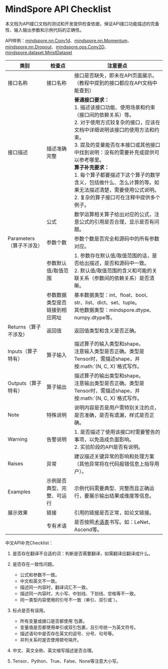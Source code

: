 # MindSpore API Checklist

本文档为API接口文档的测试和开发提供检查依据，保证API接口功能描述的完备性、输入输出参数和示例代码的正确性。

API样例：[mindspore.nn.Conv1d](https://www.mindspore.cn/docs/api/zh-CN/master/api_python/nn/mindspore.nn.Conv1d.html#mindspore.nn.Conv1d)、[mindspore.nn.Momentum](https://www.mindspore.cn/docs/api/zh-CN/master/api_python/nn/mindspore.nn.Momentum.html#mindspore.nn.Momentum)、[mindspore.nn.Dropout](https://www.mindspore.cn/docs/api/zh-CN/master/api_python/nn/mindspore.nn.Dropout.html#mindspore.nn.Dropout)、[mindspore.ops.Conv2D](https://www.mindspore.cn/docs/api/zh-CN/master/api_python/ops/mindspore.ops.Conv2D.html#mindspore.ops.Conv2D)、[mindspore.dataset.MnistDataset](https://www.mindspore.cn/docs/api/zh-CN/master/api_python/dataset/mindspore.dataset.MnistDataset.html#mindspore.dataset.MnistDataset)

| 类别                     | 检查点                         | 注意要点                                                                                                                                                                                                                                                                                                                                                                                                                                                                                                                                                                                                                                                                                                                                                                          |
| ------------------------ | ------------------------------ | --------------------------------------------------------------------------------------------------------------------------------------------------------------------------------------------------------------------------------------------------------------------------------------------------------------------------------------------------------------------------------------------------------------------------------------------------------------------------------------------------------------------------------------------------------------------------------------------------------------------------------------------------------------------------------------------------------------------------------------------------------------------------------- |
| 接口名称                 | 接口名称                       | 接口是否缺失，即未在API页面展示。（教程中提到的接口都应在API文档中能查到）                                                                                                                                                                                                                                                                                                                                                                                                                                                                                                                                                                                                                                                                                            |
| 接口描述                 | 描述准确完整                   | **普通接口要求：** <br> 1. 描述该接口功能、使用场景和约束（接口间的依赖关系）等。<br>2. 对于使用方式较复杂的接口，应该在文档中详细说明该接口的使用方法和约束。 <br> 3. 提及的变量能否在本接口或其他接口中找到说明：没有的需要补充或提供可以参考哪里。 <br> **算子补充要求：<br>** 1. 每个算子都要描述下这个算子的数学含义，包括做什么、怎么计算的等。如果无法描述清楚，需要使用公式说明。<br>2. 复杂的算子接口可在注释中提供多个例子。                                                                                                                                                                                                                                                                                                                                                                                                                      |
|                          | 公式                           | 数学运算相关算子给出对应的公式，注意公式的引用是否合理，显示是否有问题。                                                                                                                                                                                                                                                                                                                                                                                                                                                                                                                                                                                                                                                                             |
| Parameters（算子不涉及） | 参数个数                       | 参数个数是否完全和源码中的所有参数对应。                                                                                                                                                                                                                                                                                                                                                                                                                                                                                                                                                                                                                                                                                                                                          |
|                          | 参数默认值/取值范围            | 1. 参数存在默认值/取值范围的话，是否给出描述，是否和源码中一致。<br> 2. 默认值/取值范围的含义和可能的关联关系（参数间的依赖关系）是否清晰。                                                                                                                                                                                                                                                                                                                                                                                                                                                                                                                                                                                                                          |
|                          | 参数数据类型是否链接到相应网址 | 基本数据类型：int、float、bool、str、list、dict、set、tuple。<br> 其他数据类型：mindspore.dtype、numpy.dtype等。                                                                                                                                                                                                                                                                                                                                                                                                                                                                                                                                                                                                                                                                      |
| Returns（算子不涉及）    | 返回值                         | 返回值类型和含义是否正确。                                                                                                                                                                                                                                                                                                                                                                                                                                                                                                                                                                                                                                                                                                                                              |
| Inputs（算子特有）       | 算子输入                       | 描述算子的输入类型和shape。<br>注意输入类型是否正确。类型是Tensor时，需描述shape，并按:math:\`(N, C, X)\`格式写作。                                                                                                                                                                                                                                                                                                                                                                                                                                                                                                                                                                                                                                                         |
| Outputs（算子特有）      | 算子输出                       | 描述算子的输出类型和shape。<br>注意输出类型是否正确。类型是Tensor时，需描述shape，并按:math:\`(N, C, X)\`格式写作。                                                                                                                                                                                                                                                                                                                                                                                                                                                                                                                                                                                                                                                         |
| Note                     | 特殊说明                       | 说明内容是否是用户需特别关注的点，是否准确，是否有遗漏，样式是否正确。                                                                                                                                                                                                                                                                                                                                                                                                                                                                                                                                                                                                                                                                                                            |
| Warning                  | 告警说明                       | 1. 是否描述了使用该接口时需要警告的事项，以免造成负面影响。 <br>2. 实验阶段的API是否有说明。                                                                                                                                                                                                                                                                                                                                                                                                                                                            |
| Raises                   | 异常                           | 建议描述关键异常的影响和处理方案（其他异常将在代码报错信息上指导用户）。                                                                                                                                                                                                                                                                                                                                                                                                                                                                                                                                                                                                                                                                                                                |
| Examples                 | 示例是否典型、完整、可运行     | 示例代码需要典型、完整而且正确运行，要展示输出结果或维度等信息。 |
| 展示效果                 | 链接                           | 引用的链接是否正常，如论文链接。                                                                                                                                                                                                                                                                                                                                                                                                                                                                                                                                                                                                                                                                                                                                                  |
|                          | 专有术语                       | 是否按照[术语表](https://www.mindspore.cn/docs/zh-CN/master/design/glossary.html)书写。如：LeNet、Ascend等。                                                                                                                                                                                                                                                                                                                                                                                                                                                                                                                                                                                                                                                                           |

中文API补充Checklist：

1. 是否存在翻译不合适的词：判断是否需要翻译，如需翻译应翻译成什么。

2. 是否存在一致性问题。

   - 公式和参数不一致。
   - 中文和英文不一致。
   - 描述同一内容时，翻译词汇不一致。
   - 描述同一内容时，大小写、中划线、下划线、空格等不一致。
   - 同一类型内容使用的引号不一致（单引、双引或`）。

3. 标点是否有误用。

   - 所有变量或接口是否都使用`包裹。
   - 变量值是否都使用单引或双引包裹，且引号统一为英文符号。
   - 描述语句中是否存在英文的逗号、分号、句号等。
   - 并列关系时是否使用顿号隔开。

4. 中文、英文全称、英文缩写描述是否合理。
5. Tensor、Python、True、False、None等注意大小写。
